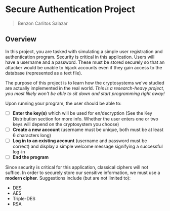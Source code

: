 # Secure Authentication Project
> Benzon Carlitos Salazar

## Overview
In this project, you are tasked with simulating a simple user registration  and authentication program. 
Security is critical in this application. Users will have a username and a password. 
These must be stored securely so that an attacker would be unable to hijack accounts even if they gain access to the database (represented as a text file).

The purpose of this project is to learn how the cryptosystems we've studied are actually implemented in the real world.
*This is a research-heavy project, you most likely won't be able to sit down and start programming right away!*

Upon running your program, the user should be able to:
- [ ] **Enter the key(s)** which will be used for en/decryption (See the Key Distribution section for more info. Whether the user enters one or two keys will depend on the cryptosystem you choose)
- [ ] **Create a new account** (username must be unique, both must be at least 6 characters long)
- [ ] **Log in to an existing account** (username and password must be correct) and display a simple welcome message signifying a successful log-in
- [ ] **End the program**

Since security is critical for this application, classical ciphers will not suffice.  In order to securely store our sensitive information, we must use a **modern cipher**.  Suggestions include (but are not limited to):
- DES
- AES
- Triple-DES
- RSA